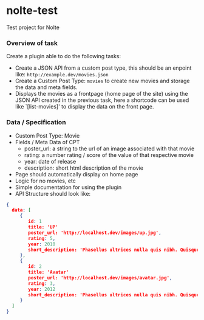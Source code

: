# nolte-test
Test project for Nolte

### Overview of task
Create a plugin able to do the following tasks:  

- Create a JSON API from  a custom post type, this should be an enpoint like: `http://example.dev/movies.json`
- Create a Custom Post Type: `movies` to create new movies and storage the data and meta fields.
- Displays the movies as a frontpage (home page of the site) using the JSON API created in the previous task, here a shortcode can be used like `[list-movies]' to display the data on the front page.

### Data / Specification
- Custom Post Type: Movie
- Fields / Meta Data of CPT
  - poster_url: a string to the url of an image associated with that movie
  - rating: a number rating / score of the value of that respective movie
  - year: date of release 
  - description: short html description of the movie
- Page should automatically display on home page
- Logic for no movies, etc
- Simple documentation for using the plugin
- API Structure should look like:

```json
{
  data: [
     {
        id: 1
        title: 'UP'
        poster_url: 'http://localhost.dev/images/up.jpg',
        rating: 5,
        year: 2010
        short_description: 'Phasellus ultrices nulla quis nibh. Quisque a lectus',
     },
     {
        id: 2
        title: 'Avatar'
        poster_url: 'http://localhost.dev/images/avatar.jpg',
        rating: 3,
        year: 2012
        short_description: 'Phasellus ultrices nulla quis nibh. Quisque a lectus',
     }
  ]
}
```
